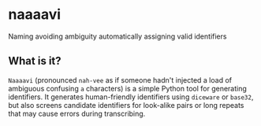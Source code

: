 # naaaavi
Naming avoiding ambiguity automatically assigning valid identifiers


## What is it?

`Naaaavi` (pronounced `nah-vee` as if someone hadn't injected a load of ambiguous confusing `a` characters) is a simple Python tool for generating identifiers.
It generates human-friendly identifiers using `diceware` or `base32`, but also screens candidate identifiers for look-alike pairs or long repeats that may cause errors during transcribing.
